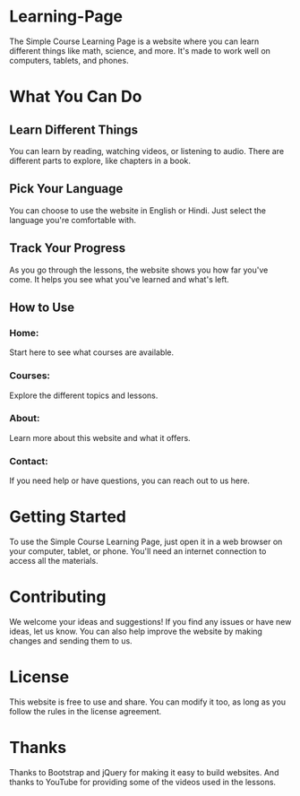 # Learning-Page
The Simple Course Learning Page is a website where you can learn different things like math, science, and more. It's made to work well on computers, tablets, and phones.

# What You Can Do
## Learn Different Things
You can learn by reading, watching videos, or listening to audio. There are different parts to explore, like chapters in a book.

## Pick Your Language
You can choose to use the website in English or Hindi. Just select the language you're comfortable with.

## Track Your Progress
As you go through the lessons, the website shows you how far you've come. It helps you see what you've learned and what's left.

## How to Use
### Home: 
Start here to see what courses are available.
### Courses: 
Explore the different topics and lessons.
### About: 
Learn more about this website and what it offers.
### Contact: 
If you need help or have questions, you can reach out to us here.
# Getting Started
To use the Simple Course Learning Page, just open it in a web browser on your computer, tablet, or phone. You'll need an internet connection to access all the materials.

# Contributing
We welcome your ideas and suggestions! If you find any issues or have new ideas, let us know. You can also help improve the website by making changes and sending them to us.

# License
This website is free to use and share. You can modify it too, as long as you follow the rules in the license agreement.

# Thanks
Thanks to Bootstrap and jQuery for making it easy to build websites. And thanks to YouTube for providing some of the videos used in the lessons.
